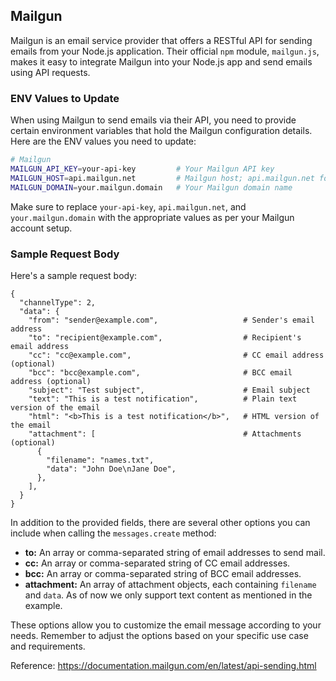 ## Mailgun

Mailgun is an email service provider that offers a RESTful API for sending emails from your Node.js application. Their official `npm` module, `mailgun.js`, makes it easy to integrate Mailgun into your Node.js app and send emails using API requests.

### ENV Values to Update

When using Mailgun to send emails via their API, you need to provide certain environment variables that hold the Mailgun configuration details. Here are the ENV values you need to update:

```sh
# Mailgun
MAILGUN_API_KEY=your-api-key         # Your Mailgun API key
MAILGUN_HOST=api.mailgun.net         # Mailgun host; api.mailgun.net for US, api.eu.mailgun.net for EU
MAILGUN_DOMAIN=your.mailgun.domain   # Your Mailgun domain name
```

Make sure to replace `your-api-key`, `api.mailgun.net`, and `your.mailgun.domain` with the appropriate values as per your Mailgun account setup.

### Sample Request Body

Here's a sample request body:

```jsonc
{
  "channelType": 2,
  "data": {
    "from": "sender@example.com",                   # Sender's email address
    "to": "recipient@example.com",                  # Recipient's email address
    "cc": "cc@example.com",                         # CC email address (optional)
    "bcc": "bcc@example.com",                       # BCC email address (optional)
    "subject": "Test subject",                      # Email subject
    "text": "This is a test notification",          # Plain text version of the email
    "html": "<b>This is a test notification</b>",   # HTML version of the email
    "attachment": [                                 # Attachments (optional)
      {
        "filename": "names.txt",
        "data": "John Doe\nJane Doe",
      },
    ],
  }
}
```

In addition to the provided fields, there are several other options you can include when calling the `messages.create` method:

- **to:** An array or comma-separated string of email addresses to send mail.
- **cc:** An array or comma-separated string of CC email addresses.
- **bcc:** An array or comma-separated string of BCC email addresses.
- **attachment:** An array of attachment objects, each containing `filename` and `data`. As of now we only support text content as mentioned in the example.

These options allow you to customize the email message according to your needs. Remember to adjust the options based on your specific use case and requirements.

Reference: https://documentation.mailgun.com/en/latest/api-sending.html